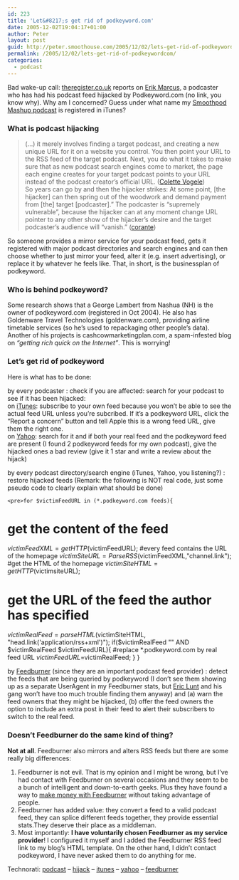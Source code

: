 ```yaml
---
id: 223
title: 'Let&#8217;s get rid of podkeyword.com'
date: 2005-12-02T19:04:17+01:00
author: Peter
layout: post
guid: http://peter.smoothouse.com/2005/12/02/lets-get-rid-of-podkeywordcom/
permalink: /2005/12/02/lets-get-rid-of-podkeywordcom/
categories:
  - podcast
---
```

Bad wake-up call: [theregister.co.uk](http://www.theregister.co.uk/2005/12/02/podjacking/) reports on [Erik Marcus](http://www.vegan.com/), a podcaster who has had his podcast feed hijacked by Podkeyword.com (no link, you know why). Why am I concerned? Guess under what name my [Smoothpod Mashup podcast](http://www.smoothouse.org/smoothpod/) is registered in iTunes?

### What is podcast hijacking

> (&#8230;) it merely involves finding a target podcast, and creating a new unique URL for it on a website you control. You then point your URL to the RSS feed of the target podcast. Next, you do what it takes to make sure that as new podcast search engines come to market, the page each engine creates for your target podcast points to your URL instead of the podcast creator’s official URL. ([Colette Vogele](http://cyberlaw.stanford.edu/blogs/vogele/archives/003636.shtml))  
> So years can go by and then the hijacker strikes: At some point, [the hijacker] can then spring out of the woodwork and demand payment from [the] target [podcaster].” The podcaster is “supremely vulnerable”, because the hijacker can at any moment change URL pointer to any other show of the hijacker’s desire and the target podcaster’s audience will “vanish.” ([corante](http://www.corante.com/podcasting/2005/12/01/rss_hijackingpodjacking.php))

So someone provides a mirror service for your podcast feed, gets it registered with major podcast directories and search engines and can then choose whether to just mirror your feed, alter it (e.g. insert advertising), or replace it by whatever he feels like. That, in short, is the businessplan of podkeyword.

### Who is behind podkeyword?

Some research shows that a George Lambert from Nashua (NH) is the owner of podkeyword.com (registered in Oct 2004). He also has Goldenware Travel Technologies (goldenware.com), providing airline timetable services (so he&#8217;s used to repackaging other people&#8217;s data). Another of his projects is cashcowmarketingplan.com, a spam-infested blog on _&#8220;getting rich quick on the Internet&#8221;_. This is worrying!

### Let&#8217;s get rid of podkeyword

Here is what has to be done:

by every podcaster
:   check if you are affected: search for your podcast to see if it has been hijacked:  
    on [iTunes](http://phobos.apple.com/WebObjects/MZStore.woa/wa/viewGenre?id=26): subscribe to your own feed because you won&#8217;t be able to see the actual feed URL unless you&#8217;re subcribed. If it&#8217;s a podkeyword URL, click the &#8220;Report a concern&#8221; button and tell Apple this is a wrong feed URL, give them the right one.  
    on [Yahoo](http://podcasts.yahoo.com/): search for it and if both your real feed and the podkeyword feed are present (I found 2 podkeyword feeds for my own podcast), give the hijacked ones a bad review (give it 1 star and write a review about the hijack) 

by every podcast directory/search engine (iTunes, Yahoo, you listening?) 
:   restore hijacked feeds (Remark: the following is NOT real code, just some pseudo code to clearly explain what should be done)</p> 
    
    <pre>for $victimFeedURL in (*.podkeyword.com feeds){
# get the content of the feed
$victimFeedXML=getHTTP($victimFeedURL);
#every feed contains the URL of the homepage
$victimSiteURL=ParseRSS($victimFeedXML,"channel.link");
#get the HTML of the homepage
$victimSiteHTML=getHTTP($victimsiteURL);
# get the URL of the feed the author has specified
$victimRealFeed=parseHTML($victimSiteHTML,
"head.link('application/rss+xml')");
if($victimRealFeed  "" AND $victimRealFeed  $victimFeedURL){
#replace *.podkeyword.com by real feed URL
$victimFeedURL=$victimRealFeed;
}
}</pre>

by [Feedburner](http://www.feedburner.com) (since they are an important podcast feed provider) 
:   detect the feeds that are being queried by podkeyword (I don&#8217;t see them showing up as a separate UserAgent in my Feedburner stats, but [Eric Lunt](http://www.burningdoor.com/eric/) and his gang won&#8217;t have too much trouble finding them anyway) and (a) warn the feed owners that they might be hijacked, (b) offer the feed owners the option to include an extra post in their feed to alert their subscribers to switch to the real feed.

### Doesn&#8217;t Feedburner do the same kind of thing?

**Not at all**. Feedburner also mirrors and alters RSS feeds but there are some really big differences:

  1. Feedburner is not evil. That is my opinion and I might be wrong, but I&#8217;ve had contact with Feedburner on several occasions and they seem to be a bunch of intelligent and down-to-earth geeks. Plus they have found a way to [make money with Feedburner](http://www.feedburner.com/fb/a/publishers/commercial) without taking advantage of people.
  2. Feedburner has added value: they convert a feed to a valid podcast feed, they can splice different feeds together, they provide essential stats.They deserve their place as a middleman.
  3. Most importantly: **I have voluntarily chosen Feedburner as my service provider**! I configured it myself and I added the Feedburner RSS feed link to my blog&#8217;s HTML template. On the other hand, I didn&#8217;t contact podkeyword, I have never asked them to do anything for me.

Technorati: <a rel="tag" href="http://technorati.com/tag/podcast">podcast</a> &#8211; <a rel="tag" href="http://technorati.com/tag/hijack">hijack</a> &#8211; <a rel="tag" href="http://technorati.com/tag/itunes">itunes</a> &#8211; <a rel="tag" href="http://technorati.com/tag/yahoo">yahoo</a> &#8211; <a rel="tag" href="http://technorati.com/tag/feedburner">feedburner</a>